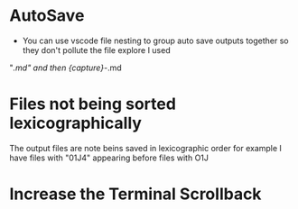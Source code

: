 # AutoSave

* You can use vscode file nesting to group auto save outputs together so they don't pollute the file explore
I used 

"*.md" and then {capture}-*.md


# Files not being sorted lexicographically

The output files are note beins saved in lexicographic order for example I have files with "01J4" appearing before files with O1J

# Increase the Terminal Scrollback